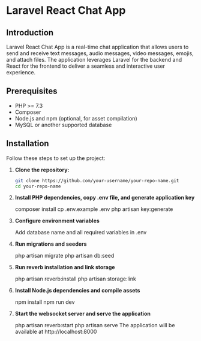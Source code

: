 # Laravel React Chat App

## Introduction

Laravel React Chat App is a real-time chat application that allows users to send and receive text messages, audio messages, video messages, emojis, and attach files. The application leverages Laravel for the backend and React for the frontend to deliver a seamless and interactive user experience.

## Prerequisites

- PHP >= 7.3
- Composer
- Node.js and npm (optional, for asset compilation)
- MySQL or another supported database

## Installation

Follow these steps to set up the project:

1. **Clone the repository:**

   ```bash
   git clone https://github.com/your-username/your-repo-name.git
   cd your-repo-name

2. **Install PHP dependencies, copy .env file, and generate application key**

   composer install
   cp .env.example .env
   php artisan key:generate
   
3. **Configure environment variables**

   Add database name and all required variables in .env

4. **Run migrations and seeders**

    php artisan migrate
    php artisan db:seed

5. **Run reverb installation and link storage**

   php artisan reverb:install
   php artisan storage:link

6. **Install Node.js dependencies and compile assets**

   npm install
   npm run dev

7. **Start the websocket server and serve the application**

   php artisan reverb:start
   php artisan serve
   The application will be available at http://localhost:8000




    

